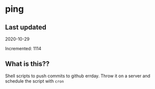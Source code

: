 # ping

## Last updated
2020-10-29

Incremented: 1114

## What is this??
Shell scripts to push commits to github errday. Throw it on a server and schedule the script with `cron`
